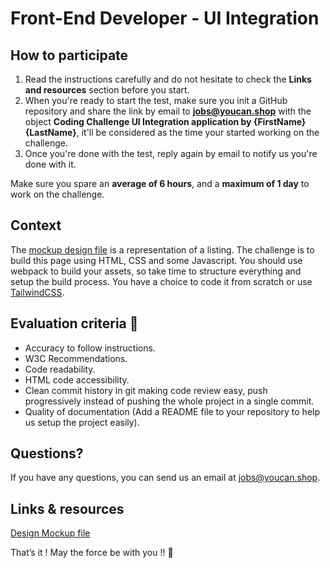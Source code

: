 # Front-End Developer - UI Integration

## How to participate

1. Read the instructions carefully and do not hesitate to check the **Links and resources** section before you start.
2. When you're ready to start the test, make sure you init a GitHub repository and share the link by email to **jobs@youcan.shop** with the object **Coding Challenge UI Integration application by {FirstName} {LastName}**, it'll be considered as the time your started working on the challenge.
3. Once you're done with the test, reply again by email to notify us you're done with it.

Make sure you spare an **average of 6 hours**, and a **maximum of 1 day** to work on the challenge.

## Context

The [mockup design file](mockup.png) is a representation of a listing. The challenge is to build this page using HTML, CSS and some Javascript.
You should use webpack to build your assets, so take time to structure everything and setup the build process. You have a choice to code it from scratch or use [TailwindCSS](https://tailwindcss.com/).

## Evaluation criteria 🚨

- Accuracy to follow instructions.
- W3C Recommendations.
- Code readability.
- HTML code accessibility.
- Clean commit history in git making code review easy, push progressively instead of pushing the whole project in a single commit.
- Quality of documentation (Add a README file to your repository to help us setup the project easily).

## Questions?

If you have any questions, you can send us an email at jobs@youcan.shop.

## Links & resources

[Design Mockup file](mockup.png)


That’s it ! May the force be with you !! 🖖
